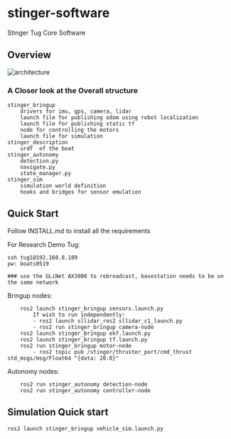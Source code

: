 # stinger-software
Stinger Tug Core Software

## Overview
![architecture](resources/architecture.excalidraw.svg)

### A Closer look at the Overall structure

```
stinger_bringup
    drivers for imu, gps, camera, lidar
    launch file for publishing odom using robot localization
    launch file for publishing static tf
    node for controlling the motors
    launch file for simulation
stinger_description
    urdf  of the boat
stinger_autonomy
    detection.py
    navigate.py
    state_manager.py
stinger_sim
    simulation world definition
    hooks and bridges for sensor emulation
```

## Quick Start 
Follow INSTALL.md to install all the requirements

For Research Demo Tug:
```
ssh tug1@192.168.8.189
pw: boats0519

### use the GLiNet AX3000 to rebroadcast, basestation needs to be on the same network
```

Bringup nodes:
```
    ros2 launch stinger_bringup sensors.launch.py
        If wish to run independently:
        - ros2 launch sllidar_ros2 sllidar_c1_launch.py
        - ros2 run stinger_bringup camera-node
    ros2 launch stinger_bringup ekf.launch.py
    ros2 launch stinger_bringup tf.launch.py
    ros2 run stinger_bringup motor-node
        - ros2 topic pub /stinger/thruster_port/cmd_thrust std_msgs/msg/Float64 "{data: 20.0}"
```
Autonomy nodes:
```
    ros2 run stinger_autonomy detection-node
    ros2 run stinger_autonomy controller-node
```

## Simulation Quick start
```
ros2 launch stinger_bringup vehicle_sim.launch.py
```
